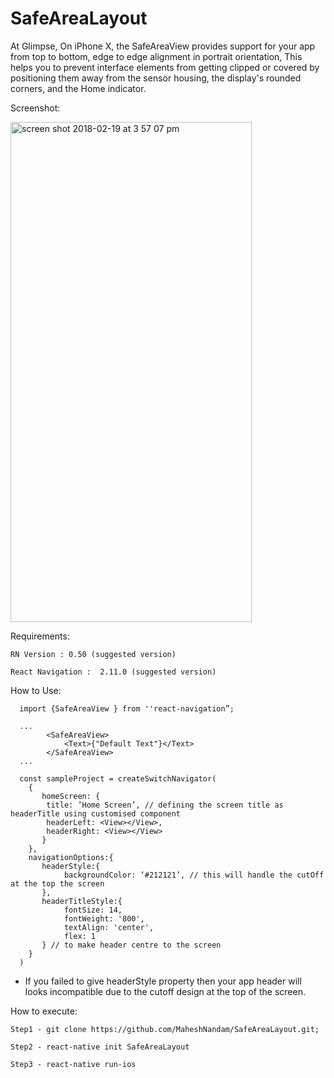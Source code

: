 # SafeAreaLayout

At Glimpse, On iPhone X, the SafeAreaView provides support for your app from top to bottom, edge to edge alignment in portrait orientation, This helps you to prevent interface elements from getting clipped or covered by positioning them away from the sensor housing, the display's rounded corners, and the Home indicator. 
    
Screenshot:

<img width="386" height='800' alt="screen shot 2018-02-19 at 3 57 07 pm" src="https://user-images.githubusercontent.com/13198616/44731226-5a694c00-ab00-11e8-9254-e555a8ecb2d9.gif">


Requirements: 

    RN Version : 0.50 (suggested version)
    
    React Navigation :  2.11.0 (suggested version)

How to Use:

      import {SafeAreaView } from ''react-navigation”;
      
      ...
            <SafeAreaView>
                <Text>{"Default Text"}</Text>
            </SafeAreaView>
      ...
      
      const sampleProject = createSwitchNavigator(
	    {
		   homeScreen: {
			title: ’Home Screen’, // defining the screen title as headerTitle using customised component
			headerLeft: <View></View>,
			headerRight: <View></View>
		   } 
	    },
	    navigationOptions:{
		   headerStyle:{
			    backgroundColor: ‘#212121’, // this will handle the cutOff at the top the screen
		   },
		   headerTitleStyle:{
	            fontSize: 14,
                fontWeight: '800',
                textAlign: 'center',
                flex: 1
		   } // to make header centre to the screen
	    }
      )
      
- If you failed to give headerStyle property then your app header will looks incompatible due to the cutoff design at the top of the screen.    

How to execute:

    Step1 - git clone https://github.com/MaheshNandam/SafeAreaLayout.git;

    Step2 - react-native init SafeAreaLayout

    Step3 - react-native run-ios

